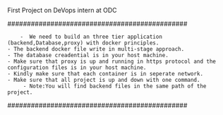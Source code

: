 First Project on DeVops intern at ODC


##############################################



        -  We need to build an three tier application (backend,Database,proxy) with docker principles.
	- The backend docker file write in multi-stage approach.
	- The database creadential is in your host machine.
	- Make sure that proxy is up and running in https protocol and the configuration files is in your host machine.
	- Kindly make sure that each container is in seperate network.
	- Make sure that all project is up and down with one command.
         - Note:You will find backend files in the same path of the project.
	 

##############################################
